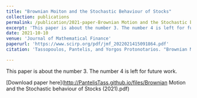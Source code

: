 ```yaml
---
title: "Brownian Moiton and the Stochastic Behaviour of Stocks"
collection: publications
permalink: /publication/2021-paper-Brownian Motion and the Stochastic behaviour of Stocks
excerpt: 'This paper is about the number 3. The number 4 is left for future work.'
date: 2021-10-10
venue: 'Journal of Mathematical Finance'
paperurl: 'https://www.scirp.org/pdf/jmf_2022021415091864.pdf'
citation: 'Tassopoulos, Pantelis, and Yorgos Protonotarios. "Brownian Motion & the Stochastic Behavior of Stocks." Journal of Mathematical Finance 12.1 (2021): 138-149.'

---
```

This paper is about the number 3. The number 4 is left for future work.

[Download paper here](http://PantelisTass.github.io/files/Brownian Motion and the Stochastic behaviour of Stocks (2021).pdf)

